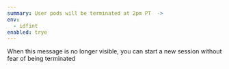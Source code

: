 ```yaml
---
summary: User pods will be terminated at 2pm PT  ->
env:
  - idfint
enabled: trye
---
```


When this message is no longer visible, you can start a new session without fear of being terminated
